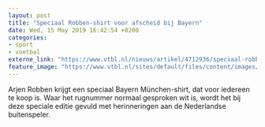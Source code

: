 ```yaml
---
layout: post
title: "Speciaal Robben-shirt voor afscheid bij Bayern"
date: Wed, 15 May 2019 16:42:54 +0200
categories: 
- sport 
- voetbal 
externe_link: "https://www.vtbl.nl/nieuws/artikel/4712936/speciaal-robben-shirt-voor-afscheid-bij-bayern"
feature_image: "https://www.vtbl.nl/sites/default/files/content/images/2019/05/15/Copyright-ProShots-3371568.jpg"
---
```


Arjen Robben krijgt een speciaal Bayern München-shirt, dat voor iedereen te koop is. Waar het rugnummer normaal gesproken wit is, wordt het bij deze speciale editie gevuld met herinneringen aan de Nederlandse buitenspeler.
